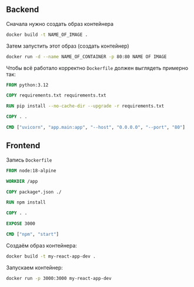 
## Backend

Сначала нужно создать образ контейнера

```bash
docker build -t NAME_OF_IMAGE .
```

Затем запустить этот образ (создать контейнер)

```bash
docker run -d --name NAME_OF_CONTAINER -p 80:80 NAME OF IMAGE
```


Чтобы всё работало корректно `Dockerfile` должен выглядеть примерно так:

```dockerfile
FROM python:3.12

COPY requirements.txt requirements.txt

RUN pip install --no-cache-dir --upgrade -r requirements.txt

COPY . .

CMD ["uvicorn", "app.main:app", "--host", "0.0.0.0", "--port", "80"]

```


## Frontend

Запись `Dockerfile`

```dockerfile
FROM node:18-alpine

WORKDIR /app

COPY package*.json ./

RUN npm install

COPY . .

EXPOSE 3000

CMD ["npm", "start"]
```

Создаём образ контейнера:

```bash
docker build -t my-react-app-dev .
```

Запускаем контейнер:

```bash
docker run -p 3000:3000 my-react-app-dev
```
